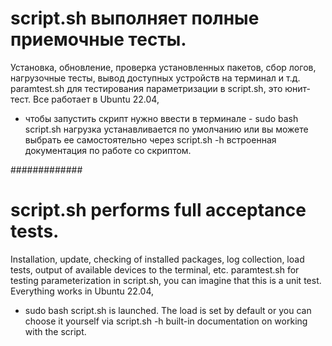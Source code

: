 # script.sh выполняет полные приемочные тесты.
Установка, обновление, проверка установленных пакетов, сбор логов, нагрузочные тесты, вывод доступных устройств на терминал и т.д.
paramtest.sh для тестирования параметризации в script.sh, это юнит-тест.
Все работает в Ubuntu 22.04,
  - чтобы запустить скрипт нужно ввести в терминале - sudo bash script.sh
нагрузка устанавливается по умолчанию или вы можете выбрать ее самостоятельно через script.sh -h встроенная документация по работе со скриптом.

#############

# script.sh performs full acceptance tests. 
Installation, update, checking of installed packages, log collection, load tests, output of available devices to the terminal, etc.
paramtest.sh for testing parameterization in script.sh, you can imagine that this is a unit test.
Everything works in Ubuntu 22.04, 
  - sudo bash script.sh is launched. 
The load is set by default or you can choose it yourself via script.sh -h built-in documentation on working with the script.
